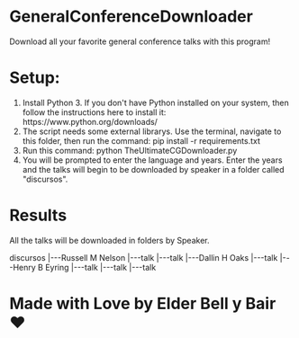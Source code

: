 # GeneralConferenceDownloader
Download all your favorite general conference talks with this program!
# Setup:
<ol>
<li>Install Python 3. If you don't have Python installed on your system, then follow the instructions here to install it: https://www.python.org/downloads/</li>
<li>The script needs some external librarys. Use the terminal, navigate to this folder, then run the command: pip install -r requirements.txt</li>
<li>Run this command: python TheUltimateCGDownloader.py</li>
<li>You will be prompted to enter the language and years. Enter the years and the talks will begin to be downloaded by speaker in a folder called "discursos".</li>
</ol>

# Results

All the talks will be downloaded in folders by Speaker.

discursos
|---Russell M Nelson
    |---talk
    |---talk
|---Dallin H Oaks
    |---talk
|---Henry B Eyring
    |---talk
    |---talk
    |---talk


# Made with Love by Elder Bell y Bair ❤
